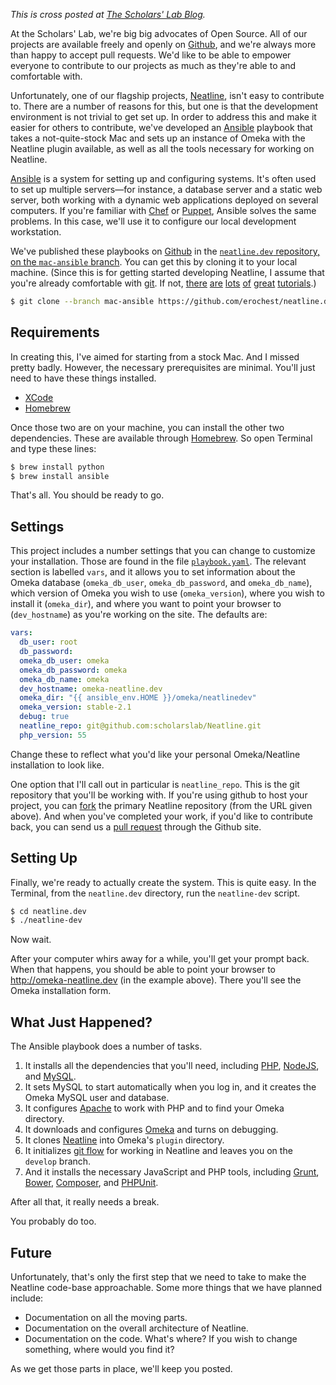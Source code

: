   *This is cross posted at
  [The Scholars' Lab Blog](http://www.scholarslab.org/uncategorized/omeka-neatline-mac-development-oh-my/).*

At the Scholars' Lab, we're big big advocates of Open Source. All of our
projects are available freely and openly on [Github][gh], and we're always more
than happy to accept pull requests. We'd like to be able to empower everyone to
contribute to our projects as much as they're able to and comfortable with.

<!--more-->

Unfortunately, one of our flagship projects, [Neatline][nl], isn't easy to
contribute to. There are a number of reasons for this, but one is that the
development environment is not trivial to get set up. In order to address this
and make it easier for others to contribute, we've developed an
[Ansible][ansible] playbook that takes a not-quite-stock Mac and sets up an
instance of Omeka with the Neatline plugin available, as well as all the tools
necessary for working on Neatline.

[Ansible][ansible] is a system for setting up and configuring systems. It's
often used to set up multiple servers—for instance, a database server and a
static web server, both working with a dynamic web applications deployed on
several computers. If you're familiar with [Chef][chef] or [Puppet][puppet],
Ansible solves the same problems. In this case, we'll use it to configure our
local development workstation.

We've published these playbooks on [Github][gh] in the [`neatline.dev`
repository, on the `mac-ansible` branch][nldev]. You can get this by cloning it
to your local machine. (Since this is for getting started developing Neatline,
I assume that you're already comfortable with [git][git]. If not, [there][git1]
[are][git2] [lots][git3] [of][git4] [great][git5] [tutorials][git6].)

```bash
$ git clone --branch mac-ansible https://github.com/erochest/neatline.dev.git
```

## Requirements

In creating this, I've aimed for starting from a stock Mac. And I missed pretty
badly. However, the necessary prerequisites are minimal. You'll just need to
have these things installed.

* [XCode][xcode]
* [Homebrew][brew]

Once those two are on your machine, you can install the other two dependencies.
These are available through [Homebrew][brew]. So open Terminal and type these
lines:

```bash
$ brew install python
$ brew install ansible
```

That's all. You should be ready to go.

## Settings

This project includes a number settings that you can change to customize your
installation. Those are found in the file [`playbook.yaml`][playbook]. The
relevant section is labelled `vars`, and it allows you to set information about
the Omeka database (`omeka_db_user`, `omeka_db_password`, and `omeka_db_name`),
which version of Omeka you wish to use (`omeka_version`), where you wish to
install it (`omeka_dir`), and where you want to point your browser to
(`dev_hostname`) as you're working on the site. The defaults are:

```yaml
vars:
  db_user: root
  db_password:
  omeka_db_user: omeka
  omeka_db_password: omeka
  omeka_db_name: omeka
  dev_hostname: omeka-neatline.dev
  omeka_dir: "{{ ansible_env.HOME }}/omeka/neatlinedev"
  omeka_version: stable-2.1
  debug: true
  neatline_repo: git@github.com:scholarslab/Neatline.git
  php_version: 55
```

Change these to reflect what you'd like your personal Omeka/Neatline
installation to look like.

One option that I'll call out in particular is `neatline_repo`. This is the git
repository that you'll be working with. If you're using github to host your
project, you can [fork][fork] the primary Neatline repository (from the URL
given above). And when you've completed your work, if you'd like to contribute
back, you can send us a [pull request][pullrequest] through the Github site.

## Setting Up

Finally, we're ready to actually create the system. This is quite easy. In the
Terminal, from the `neatline.dev` directory, run the `neatline-dev` script.

```bash
$ cd neatline.dev
$ ./neatline-dev
```

Now wait.

After your computer whirs away for a while, you'll get your prompt back. When
that happens, you should be able to point your browser to
http://omeka-neatline.dev (in the example above). There you'll see the Omeka
installation form.

## What Just Happened?

The Ansible playbook does a number of tasks.

1. It installs all the dependencies that you'll need, including [PHP][phpnet],
[NodeJS][node], and [MySQL][mysql].
1. It sets MySQL to start automatically when you log in, and it creates the
Omeka MySQL user and database.
1. It configures [Apache][apache] to work with PHP and to find your Omeka
directory.
1. It downloads and configures [Omeka][omeka] and turns on debugging.
1. It clones [Neatline][nl] into Omeka's `plugin` directory.
1. It initializes [git flow][flow] for working in Neatline and leaves you on
the `develop` branch.
1. And it installs the necessary JavaScript and PHP tools, including
   [Grunt][grunt], [Bower][bower], [Composer][composer], and
   [PHPUnit][phpunit].

After all that, it really needs a break.

You probably do too.

## Future

Unfortunately, that's only the first step that we need to take to make the
Neatline code-base approachable. Some more things that we have planned include:

* Documentation on all the moving parts.
* Documentation on the overall architecture of Neatline.
* Documentation on the code. What's where? If you wish to change something,
  where would you find it?

As we get those parts in place, we'll keep you posted.

[ansible]:http://www.ansible.com/
[apache]: http://httpd.apache.org/
[bower]: http://bower.io/
[brew]: http://brew.sh/
[chef]: http://www.getchef.com/
[composer]: https://getcomposer.org/
[flow]: https://github.com/nvie/gitflow
[fork]: https://help.github.com/articles/fork-a-repo
[gh]: https://github.com/
[git]: http://git-scm.com/
[git1]: http://rogerdudler.github.io/git-guide/
[git2]: https://try.github.io/
[git3]: http://www.git-tower.com/learn/
[git4]: http://gitimmersion.com/
[git5]: http://www.vogella.com/tutorials/Git/article.html
[git6]: http://git-scm.com/book
[grunt]: http://gruntjs.com/
[mysql]: http://www.mysql.com/
[nl]: http://neatline.org/
[nldev]: https://github.com/erochest/neatline.dev/tree/mac-ansible
[node]: http://nodejs.org/
[phpnet]: http://php.net/
[phpunit]: http://phpunit.de/
[playbook]: https://github.com/erochest/neatline.dev/blob/mac-ansible/playbook.yaml
[pullrequest]: https://help.github.com/articles/using-pull-requests
[puppet]: http://puppetlabs.com/
[omeka]: http://omeka.org/
[xcode]: https://itunes.apple.com/us/app/xcode/id497799835

